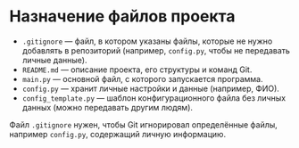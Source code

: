 # Назначение файлов проекта

- `.gitignore` — файл, в котором указаны файлы, которые не нужно добавлять в репозиторий (например, `config.py`, чтобы не передавать личные данные).
- `README.md` — описание проекта, его структуры и команд Git.
- `main.py` — основной файл, с которого запускается программа.
- `config.py` — хранит личные настройки и данные (например, ФИО).
- `config_template.py` — шаблон конфигурационного файла без личных данных (можно передавать другим людям).

Файл `.gitignore` нужен, чтобы Git игнорировал определённые файлы, например `config.py`, содержащий личную информацию.